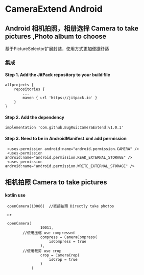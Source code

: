 # CameraExtend Android 
## Android 相机拍照，相册选择 Camera to take pictures ,Photo album to choose 
基于PictureSelector扩展封装，使用方式更加便捷舒适

### 集成
#### Step 1. Add the JitPack repository to your build file
```
allprojects {
	repositories {
		...
		maven { url 'https://jitpack.io' }
	}
}
```
#### Step 2. Add the dependency
```
implementation 'com.github.BugRui:CameraExtend:v1.0.1'
```
#### Step 3. Need to be in AndroidManifest.xml add permission
```
 <uses-permission android:name="android.permission.CAMERA" />
 <uses-permission android:name="android.permission.READ_EXTERNAL_STORAGE" /> 
 <uses-permission android:name="android.permission.WRITE_EXTERNAL_STORAGE" />
```
## 相机拍照 Camera to take pictures 
#### kotlin use
```
 openCamera(10086)  //直接拍照 Directly take photos
 
 or
 
 openCamera(
                10011,
		//使用压缩 use compressed
                compress = CameraCompress(
                    isCompress = true
                ),
		//使用裁剪 use crop
                crop = CameraCrop(
                    isCrop = true
                )
            )

```

